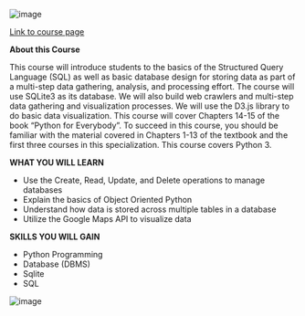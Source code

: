 ![image](https://user-images.githubusercontent.com/33997173/141054516-0dcf7292-21c0-4e5f-89fe-76fa44bc31d6.png)

[Link to course page](https://www.coursera.org/learn/python-databases?specialization=python)

**About this Course**

This course will introduce students to the basics of the Structured Query Language (SQL) as well as basic database design for storing data as part of a multi-step data gathering, analysis, and processing effort.  The course will use SQLite3 as its database.  We will also build web crawlers and multi-step data gathering and visualization processes.  We will use the D3.js library to do basic data visualization.  This course will cover Chapters 14-15 of the book “Python for Everybody”. To succeed in this course, you should be familiar with the material covered in Chapters 1-13 of the textbook and the first three courses in this specialization. This course covers Python 3.

**WHAT YOU WILL LEARN**
* Use the Create, Read, Update, and Delete operations to manage databases
* Explain the basics of Object Oriented Python
* Understand how data is stored across multiple tables in a database
* Utilize the Google Maps API to visualize data

**SKILLS YOU WILL GAIN**
* Python Programming
* Database (DBMS)
* Sqlite
* SQL

![image](https://user-images.githubusercontent.com/33997173/141054648-3f80c15e-c6d7-48ca-bfbc-6f242ac47528.png)
